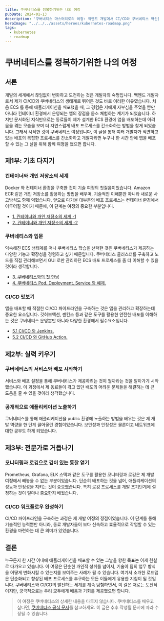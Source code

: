 ```yaml
---
title: 쿠버네티스를 정복하기위한 나의 여정
pubDate: 2024-01-13
description: '쿠버네티스 마스터리로의 여정: 백엔드 개발에서 CI/CD와 쿠버네티스 혁신을 통해 동료들의 배포 과정을 간소화하는 방법을 공유합니다.'
heroImage: "../../../assets/heroes/kubernetes-roadmap.png"
tags:
  - kubernetes
  - roadmap
---
```


# 쿠버네티스를 정복하기위한 나의 여정

## 서론

개발의 세계에서 끊임없이 변화하고 도전하는 것은 개발자의 숙명입니다. 백엔드 개발자로서 제가 CI/CD와 쿠버네티스의 생태계로 뛰어든 것도 바로 이러한 이유였습니다.
처음 ECS 를 통해 애플리케이션을 배포했을 때, 그 경험은 저에게 자부심을 주었을 뿐만 아니라 컨테이너 환경에서 운영되는 앱의 장점을 몸소 체험하는 계기가 되었습니다.
하지만 문서화된 지식만으로는 동료들이 제가 설계한 ECS 환경에 앱을 배포하는데 어려움을 겪는 모습을 보며 더 자연스럽게 배포 프로세스를 간소화하는 방법을 찾게 되었습니다.
그래서 시작한 것이 쿠버네티스 여정입니다, 이 글을 통해 여러 개발자가 직면하고 있는 배포의 복잡한 프로세스를 간소화하고 개발자라면 누구나 한 시간 안에 앱을 배포할 수 있는 그 날을 위해 함께 여정을 했으면 합니다.

## 제1부: 기초 다지기

### 컨테이너와 개인 저장소의 세계

Docker 와 컨테이너 환경을 구축한 것이 기술 여정의 첫걸음이었습니다. Amazon ECR 같은 개인 저장소를 활용하는 방법을 배우며, 기술적인 이해뿐만 아니라 새로운 사고방식도 함께 익혔습니다.
앞으로 다가올 대부분의 배포 프로세스는 컨테이너 환경에서 이루어질 것이기 때문에, 이 단계는 여정의 중요한 부분입니다.

- [1. 컨테이너와 개인 저장소의 세계 -1](/blog/kubernetes/1_container_and_private_repository)
- [2. 컨테이너와 개인 저장소의 세계 -2](/blog/kubernetes/2_container_and_private_repository_practices)

### 쿠버네티스와 입문

익숙해진 ECS 생태계를 떠나 쿠버네티스 학습을 선택한 것은 쿠버네티스가 제공하는 다양한 기능과 확장성을 경험하고 싶기 때문입니다.
쿠버네티스 클러스터를 구축하고 노드를 직접 관리해보면서 GUI 로만 관리하던 ECS 배포 프로세스를 좀 더 이해할 수 있을 것이라 생각합니다.

- [3. 쿠버네티스와의 첫 만남](/blog/kubernetes/3_first_encounter_with_kubernetes)
- [4. 쿠버네티스 Pod, Deployment, Service 와 예제.](/blog/kubernetes/4kubernetes_pod_deployment_service)

### CI/CD 맛보기

앱을 배포할 때 적절한 CI/CD 파이프라인을 구축하는 것은 앱을 관리하고 확장하는데 중요한 요소입니다.
깃허브액션, 젠킨스 등과 같은 도구를 활용한 안전한 배포를 이해하는 것은 쿠버네티스 운영뿐만 아니라 다양한 환경에서 필수요소입니다.

- [5.1 CI/CD 와 Jenkins.](/blog/kubernetes/5basic_for_ci_cd)
- [5.2 CI/CD 와 GitHub Action.](/blog/kubernetes/5-2cicd_and_githubaction)

## 제2부: 실력 키우기

### 쿠버네티스의 서비스와 배포 시작하기

서비스와 배포 설정을 통해 쿠버네티스가 제공하려는 것이 뭘까라는 것을 알아가기 시작했습니다.
이 과정에서 제 동료들이 겪고 있던 배포의 어려운 문제들을 해결하는 데 큰 도움을 줄 수 있을 것이라 생각했습니다.

### 공개적으로 애플리케이션 노출하기

쿠버네티스를 통해 애플리케이션을 public 환경에 노출하는 방법을 배우는 것은 제 개발 역량을 한 단계 끌어올린 경험이었습니다.
보안성과 안정성은 물론이고 네트워크에 대한 공부도 하게 되었습니다.

## 제3부: 전문가로 거듭나기

### 모니터링과 로깅으로 깊이 있는 통찰 얻기

Prometheus, Grafana, ELK 스택과 같은 도구를 활용한 모니터링과 로깅은 제 개발 여정에서 빼놓을 수 없는 부분이었습니다.
단순히 배포하는 것을 넘어, 애플리케이션의 성능과 안정성을 지키는 것이 중요했습니다.
특히 로깅 프로세스를 개발 초기단계에 설정하는 것이 얼마나 중요한지 배웠습니다.

### CI/CD 워크플로우 완성하기

CI/CD 파이프라인을 구축하는 과정은 제 개발 여정의 정점이었습니다. 이 단계를 통해 기술적인 능력뿐만 아니라, 동료 개발자들이 보다 신속하고 효율적으로 작업할 수 있는 환경을 마련하는 데 큰 의미가 있었습니다.

## 결론

누구든지 한 시간 이내에 애플리케이션을 배포할 수 있는 그날을 향한 목표는 이제 현실로 다가오고 있습니다.
이 여정은 단순한 개인적 성취를 넘어서, 기술이 팀의 업무 방식을 어떻게 변화시킬 수 있는지를 보여주는 사례가 될 수 있습니다. 여기서 소개한 로드맵은 단순화되고 향상된 배포 프로세스를 추구하는 모든 이들에게 유용한 지침이 될 것입니다.
쿠버네티스와 CI/CD의 발전하는 세계를 계속 탐험하면서, 이 길은 때로는 도전적이지만, 궁극적으로는 우리 모두에게 배움과 기회를 제공했으면 합니다.


> 이 여정은 쿠버네티스의 상세한 내용을 다루지 않습니다. 쿠버네티스를 배우고 싶다면, [쿠버네티스 공식 문서](https://kubernetes.io/ko/docs/home/)를 참고하세요.
> 이 글은 추후 작성될 문서에 따라 수정될 수 있습니다.
